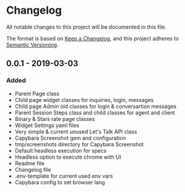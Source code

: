 # Changelog
All notable changes to this project will be documented in this file.

The format is based on [Keep a Changelog](https://keepachangelog.com/en/1.0.0/),
and this project adheres to [Semantic Versioning](https://semver.org/spec/v2.0.0.html).


## 0.0.1 - 2019-03-03
### Added
- Parent Page class
- Child page widget classes for inquiries, login, messages
- Child page Admin old classes for login & conversartion messages
- Parent Session Steps class and child classes for agent and client
- Binary & Stars rate page classes
- Widget Settings yaml files
- Very simple & current unused Let's Talk API class
- Capybara Screenshot gem and configuration
- tmp/screenshots directory for Capybara Screenshot
- Default headless execution for specs
- Headless option to execute chrome with UI
- Readme file
- Changelog file
- .env-template for current used env vars
- Capybara config to set browser lang



